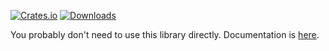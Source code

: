 [![Crates.io](https://img.shields.io/crates/v/adder-codec-core)](https://crates.io/crates/adder-codec-core)
[![Downloads](https://img.shields.io/crates/dr/adder-codec-core)](https://crates.io/crates/adder-codec-core)

You probably don't need to use this library directly. Documentation is [here](https://docs.rs/adder-codec-core/latest/adder-codec-core/).
